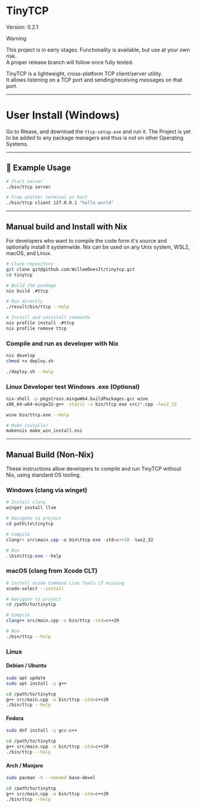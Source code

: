 # TinyTCP
Version: 0.2.1

> [!WARNING]
> This project is in early stages. Functionality is available, but use at your own risk.  
> A proper release branch will follow once fully tested.

TinyTCP is a lightweight, cross-platform TCP client/server utility.  
It allows listening on a TCP port and sending/receiving messages on that port.  

---

# User Install (Windows)
Go to Rlease, and download the `ttcp-setup.exe` and run it.
The Project is yet to be added to any package managers and thus is not on other Operating Systems.

---

## 🧪 Example Usage

```bash
# Start server
./bin/ttcp server

# From another terminal or host
./bin/ttcp client 127.0.0.1 "hello world"
```

---

## Manual build and Install with Nix
For developers who want to compile the code form it's source and optionally install it systemwide. Nix can be used on any Unix system, WSL2, macOS, and Linux.

```bash
# Clone repository
git clone git@github.com:WillemDoesIt/tinytcp.git
cd tinytcp

# Build the package
nix build .#ttcp

# Run directly
./result/bin/ttcp --help

# Install and uninstall commands
nix profile install .#ttcp
nix profile remove ttcp 
````

### Compile and run as developer with Nix

```bash
nix develop
chmod +x deploy.sh

./deploy.sh --help
```

### Linux Developer test Windows .exe (Optional)

```bash
nix-shell -p pkgsCross.mingwW64.buildPackages.gcc wine
x86_64-w64-mingw32-g++ -static -o bin/ttcp.exe src/*.cpp -lws2_32

wine bin/ttcp.exe --help

# Make installer
makensis make_win_install.nsi
```

---

## Manual Build (Non-Nix)

These instructions allow developers to compile and run TinyTCP without Nix, using standard OS tooling.

### Windows (clang via winget)

```powershell
# Install clang
winget install llvm

# Navigate to project
cd path\to\tinytcp

# Compile
clang++ src\main.cpp -o bin\ttcp.exe -std=c++20 -lws2_32

# Run
.\bin\ttcp.exe --help
```

### macOS (clang from Xcode CLT)

```bash
# Install Xcode Command Line Tools if missing
xcode-select --install

# Navigate to project
cd /path/to/tinytcp

# Compile
clang++ src/main.cpp -o bin/ttcp -std=c++20

# Run
./bin/ttcp --help
```

### Linux

#### Debian / Ubuntu

```bash
sudo apt update
sudo apt install -y g++

cd /path/to/tinytcp
g++ src/main.cpp -o bin/ttcp -std=c++20
./bin/ttcp --help
```

#### Fedora

```bash
sudo dnf install -y gcc-c++

cd /path/to/tinytcp
g++ src/main.cpp -o bin/ttcp -std=c++20
./bin/ttcp --help
```

#### Arch / Manjaro

```bash
sudo pacman -S --needed base-devel

cd /path/to/tinytcp
g++ src/main.cpp -o bin/ttcp -std=c++20
./bin/ttcp --help
```
